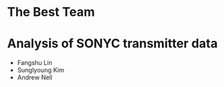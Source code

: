 # The Best Team
# Analysis of SONYC transmitter data
* Fangshu Lin
* Sunglyoung Kim
* Andrew Nell


